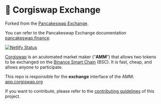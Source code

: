 # 🥞 Corgiswap Exchange

Forked from the [Pancakeswap Exchange](https://github.com/pancakeswap/pancake-swap-interface-v1/commit/947fd27ac708ae78087b0e8aee3b4cdc08e31abf).

You can refer to the Pancakeswap Exchange documentation [pancakeswap.finance](https://docs.pancakeswap.finance/get-started).

[![Netlify Status](https://api.netlify.com/api/v1/badges/c6ef7e73-4a84-410d-83b0-b89326787dff/deploy-status)](https://app.netlify.com/sites/swap-master/deploys)

[Corgiswap](https://app.corgiswap.org) is an acutomated market maker (“**AMM**”) that allows two tokens to be exchanged on the [Binance Smart Chain](https://www.binance.org/en/smartChain) (BSC). It is fast, cheap, and allows anyone to participate.

This repo is responsible for the **exchange** interface of the AMM: [app.corgiswap.org](https://app.corgiswap.org)

If you want to contribute, please refer to the [contributing guidelines](./CONTRIBUTING.md) of this project.
